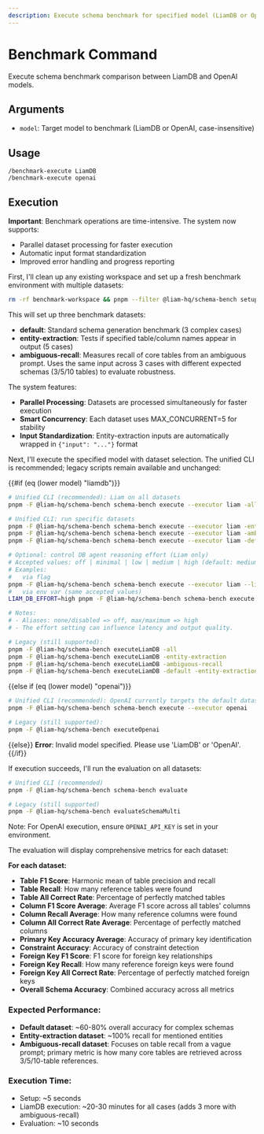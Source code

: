 ```yaml
---
description: Execute schema benchmark for specified model (LiamDB or OpenAI)
---
```


# Benchmark Command

Execute schema benchmark comparison between LiamDB and OpenAI models.

## Arguments
- `model`: Target model to benchmark (LiamDB or OpenAI, case-insensitive)

## Usage
```
/benchmark-execute LiamDB
/benchmark-execute openai
```

## Execution

**Important**: Benchmark operations are time-intensive. The system now supports:
- Parallel dataset processing for faster execution
- Automatic input format standardization
- Improved error handling and progress reporting

First, I'll clean up any existing workspace and set up a fresh benchmark environment with multiple datasets:

```bash
rm -rf benchmark-workspace && pnpm --filter @liam-hq/schema-bench setupWorkspace
```

This will set up three benchmark datasets:
- **default**: Standard schema generation benchmark (3 complex cases)
- **entity-extraction**: Tests if specified table/column names appear in output (5 cases)
- **ambiguous-recall**: Measures recall of core tables from an ambiguous prompt. Uses the same input across 3 cases with different expected schemas (3/5/10 tables) to evaluate robustness.

The system features:
- **Parallel Processing**: Datasets are processed simultaneously for faster execution
- **Smart Concurrency**: Each dataset uses MAX_CONCURRENT=5 for stability
- **Input Standardization**: Entity-extraction inputs are automatically wrapped in `{"input": "..."}` format

Next, I'll execute the specified model with dataset selection. The unified CLI is recommended; legacy scripts remain available and unchanged:

{{#if (eq (lower model) "liamdb")}}
```bash
# Unified CLI (recommended): Liam on all datasets
pnpm -F @liam-hq/schema-bench schema-bench execute --executor liam -all

# Unified CLI: run specific datasets
pnpm -F @liam-hq/schema-bench schema-bench execute --executor liam -entity-extraction
pnpm -F @liam-hq/schema-bench schema-bench execute --executor liam -ambiguous-recall
pnpm -F @liam-hq/schema-bench schema-bench execute --executor liam -default -entity-extraction -ambiguous-recall

# Optional: control DB agent reasoning effort (Liam only)
# Accepted values: off | minimal | low | medium | high (default: medium)
# Examples:
#   via flag
pnpm -F @liam-hq/schema-bench schema-bench execute --executor liam --liam-db-effort minimal -all
#   via env var (same accepted values)
LIAM_DB_EFFORT=high pnpm -F @liam-hq/schema-bench schema-bench execute --executor liam -all

# Notes:
# - Aliases: none/disabled => off, max/maximum => high
# - The effort setting can influence latency and output quality.

# Legacy (still supported):
pnpm -F @liam-hq/schema-bench executeLiamDB -all
pnpm -F @liam-hq/schema-bench executeLiamDB -entity-extraction
pnpm -F @liam-hq/schema-bench executeLiamDB -ambiguous-recall
pnpm -F @liam-hq/schema-bench executeLiamDB -default -entity-extraction -ambiguous-recall
```
{{else if (eq (lower model) "openai")}}
```bash
# Unified CLI (recommended): OpenAI currently targets the default dataset
pnpm -F @liam-hq/schema-bench schema-bench execute --executor openai

# Legacy (still supported):
pnpm -F @liam-hq/schema-bench executeOpenai
```
{{else}}
**Error**: Invalid model specified. Please use 'LiamDB' or 'OpenAI'.
{{/if}}

If execution succeeds, I'll run the evaluation on all datasets:

```bash
# Unified CLI (recommended)
pnpm -F @liam-hq/schema-bench schema-bench evaluate

# Legacy (still supported)
pnpm -F @liam-hq/schema-bench evaluateSchemaMulti
```

Note: For OpenAI execution, ensure `OPENAI_API_KEY` is set in your environment.

The evaluation will display comprehensive metrics for each dataset:

**For each dataset:**
- **Table F1 Score**: Harmonic mean of table precision and recall
- **Table Recall**: How many reference tables were found
- **Table All Correct Rate**: Percentage of perfectly matched tables
- **Column F1 Score Average**: Average F1 score across all tables' columns
- **Column Recall Average**: How many reference columns were found
- **Column All Correct Rate Average**: Percentage of perfectly matched columns
- **Primary Key Accuracy Average**: Accuracy of primary key identification
- **Constraint Accuracy**: Accuracy of constraint detection
- **Foreign Key F1 Score**: F1 score for foreign key relationships
- **Foreign Key Recall**: How many reference foreign keys were found
- **Foreign Key All Correct Rate**: Percentage of perfectly matched foreign keys
- **Overall Schema Accuracy**: Combined accuracy across all metrics

### Expected Performance:
- **Default dataset**: ~60-80% overall accuracy for complex schemas
- **Entity-extraction dataset**: ~100% recall for mentioned entities
- **Ambiguous-recall dataset**: Focuses on table recall from a vague prompt; primary metric is how many core tables are retrieved across 3/5/10-table references.

### Execution Time:
- Setup: ~5 seconds
- LiamDB execution: ~20-30 minutes for all cases (adds 3 more with ambiguous-recall)
- Evaluation: ~10 seconds
